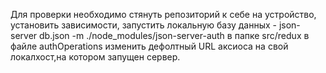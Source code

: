 Для проверки необходимо стянуть репозиторий к себе на устройство, установить зависимости, запустить локальную базу данных - json-server db.json -m ./node_modules/json-server-auth
в папке src/redux в файле authOperations изменить дефолтный URL аксиоса на свой локалхост,на котором запущен сервер.

